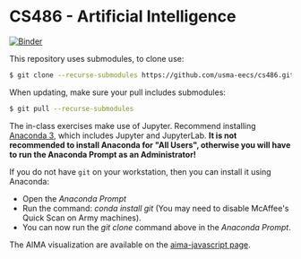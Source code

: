 # CS486 - Artificial Intelligence
[![Binder](http://mybinder.org/badge.svg)](https://mybinder.org/v2/gh/usma-eecs/cs486/master?urlpath=lab)

This repository uses submodules, to clone use:

```bash
$ git clone --recurse-submodules https://github.com/usma-eecs/cs486.git 
```

When updating, make sure your pull includes submodules:

```bash
$ git pull --recurse-submodules
```

The in-class exercises make use of Jupyter. Recommend installing [Anaconda 3](https://www.anaconda.com/download/#windows), which includes Jupyter and JupyterLab. **It is not recommended to install Anaconda for "All Users", otherwise you will have to run the Anaconda Prompt as an Administrator!**

If you do not have `git` on your workstation, then you can install it using Anaconda:

* Open the *Anaconda Prompt*
* Run the command: *conda install git* (You may need to disable McAffee's Quick Scan on Army machines). 
* You can now run the *git clone* command above in the *Anaconda Prompt*.

The AIMA visualization are available on the [aima-javascript page](http://aimacode.github.io/aima-javascript/).
